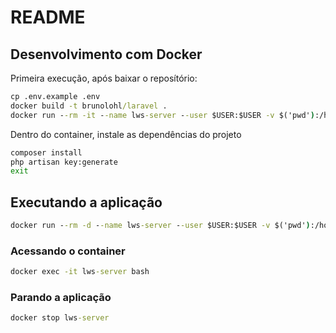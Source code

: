 # README

## Desenvolvimento com Docker

Primeira execução, após baixar o reposítório:

```bat
cp .env.example .env
docker build -t brunolohl/laravel .
docker run --rm -it --name lws-server --user $USER:$USER -v $('pwd'):/home/ti brunolohl/laravel bash
```

Dentro do container, instale as dependências do projeto

```bat
composer install
php artisan key:generate
exit
```


## Executando a aplicação

```bat
docker run --rm -d --name lws-server --user $USER:$USER -v $('pwd'):/home/ti -p 8000:8000 brunolohl/laravel
```

### Acessando o container

```bat
docker exec -it lws-server bash
```


### Parando a aplicação

```bat
docker stop lws-server 
```

